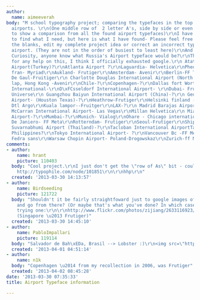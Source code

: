 ```yaml
---
author:
  name: aimeeverah
body: "M school typography project; comparing the typefaces in the top 25 + busiest
  airports. \r\n(One middle row of  2 letter A's, side by side or even overlapping
  to show a comparison from all the found airport typefaces)\r\nI have not been able
  to find what I need, but here is what I have found- Please feel free to fill in
  the blanks, edit my complete project idea or correct an incorrect typeface for an
  airport. (They are not in the order of busiest to least here)\r\nAnd just out of
  Curiosity, anyone know what Russia's Airport typeface would be?\r\nThanks in advance
  for any help on this, I think I officially exhausted google.\r\n Atat\xFCrk International
  Airport(Turkey)?\r\nAtlanta Airport ?\r\nLaguardia- Helvetica\r\nPheonix- Helvetica\r\nSan
  fran- Myriad\r\nAukland- Frutiger\r\nAmsterdam- Avenir\r\nBerlin-FF Transit\r\nBejing-?\r\nCharles
  De Gaul-Fruitiger\r\n Charlotte Douglas International Airport (North Carolina)\r\nCheck
  lap, Hong Kong -Avenir\r\nChile-?\r\nCopenhagen-?\r\nDallas fort Worth- Avenir\r\nDenmark-?\r\nDenver
  International-\r\nD\xFCsseldorf International Airport- \r\nDubai- Frutiger ?\r\nFrankfurt-
  Universe\r\n Guangzhou Baiyun International Airport (China)-?\r\n George Bush Intercontinental
  Airport- (Houston Texas)-?\r\nHeathrow-Frutiger\r\nHelsinki finland - Helvetica\r\nJFK-?\r\nKefavik-
  Dtl Argo\r\nKuala lampor--Fruitger\r\nLAX-?\r\n Madrid Barajas Airport (Spain)-?\r\n
  McCarran International Airport- Las Vegas\r\nMillan Helvetica\r\n Miami International
  Airport-?\r\nMumbai-?\r\nMunich- Vialog\r\nOhare - Chicago international ?\r\nPisa-Frutiger\r\nRio
  De Janiero- FF Meta\r\nRotterndam- Frutiger\r\nSeoul-Frutiger\r\nShipol -Frutiger\r\nSingapore-?\r\n
  Suvarnabhumi Airport (Thailand)-?\r\nTacloban International AirportTacloban,Leyte,
  Philippines?\r\nTokyo International Airport- ?\r\nVancouver Bc -FF Meta\r\nVienna-
  Fedra sans\r\nWarsaw Chopin Airport- Poland-Drogowskaz\r\nZurich-ff Meta"
comments:
- author:
    name: hrant
    picture: 110403
  body: "Cool project.\r\nI just don't get the \"row of As\" bit - could you explain?\r\n\r\nBTW:
    http://typophile.com/node/101851\r\n\r\nhhp\r\n"
  created: '2013-03-30 14:13:57'
- author:
    name: Birdseeding
    picture: 121722
  body: "Shouldn't it be fairly straightfoward just to google images of the signage
    and go from there? (Or maybe that's what you've done? In which case, cool.) Just
    trying one:\r\n\r\nhttp://www.flickr.com/photos/zijiang/2633116923/in/photostream/
    (Singapore \u2013 Frutiger)"
  created: '2013-03-30 14:45:10'
- author:
    name: PabloImpallari
    picture: 119114
  body: "Salvador de Bah\xEDa, Brasil --> Lobster :)\r\n<img src=\"http://f.cl.ly/items/0E1j0r1w343V0s2X3a3F/Brasil-Airport.png\">"
  created: '2013-04-01 04:51:14'
- author:
    name: n1k
  body: "Copenhagen \u2014 from my recollection in 2006, was Frutiger"
  created: '2013-04-02 08:45:28'
date: '2013-03-30 07:35:33'
title: Airport Typeface information

---
```

